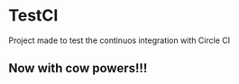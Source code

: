 # TestCI
Project made to test the continuos integration with Circle CI

## Now with cow powers!!! ##
